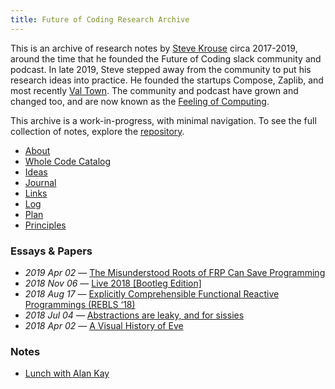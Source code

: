 ```yaml
---
title: Future of Coding Research Archive
---
```


This is an archive of research notes by [Steve Krouse](https://stevekrouse.com) circa 2017-2019, around the time that he founded the Future of Coding slack community and podcast. In late 2019, Steve stepped away from the community to put his research ideas into practice. He founded the startups Compose, Zaplib, and most recently [Val Town](https://www.val.town). The community and podcast have grown and changed too, and are now known as the [Feeling of Computing](https://feelingof.com).

This archive is a work-in-progress, with minimal navigation. To see the full collection of notes, explore the [repository](https://github.com/futureofcoding/futureofcoding.org).

* [About](about)
* [Whole Code Catalog](catalog/)
* [Ideas](ideas)
* [Journal](journal)
* [Links](links)
* [Log](log)
* [Plan](plan)
* [Principles](principles)

### Essays & Papers
* _2019 Apr 02_ — [The Misunderstood Roots of FRP Can Save Programming](essays/dctp)
* _2018 Nov 06_ — [Live 2018 [Bootleg Edition]](notes/live/2018)
* _2018 Aug 17_ — [Explicitly Comprehensible Functional Reactive Programmings (REBLS ‘18)](papers/comprehensible-frp)
* _2018 Jul 04_ — [Abstractions are leaky, and for sissies](essays/sissies)
* _2018 Apr 02_ — [A Visual History of Eve](essays/eve)

### Notes
* [Lunch with Alan Kay](notes/alan-kay-lunch)